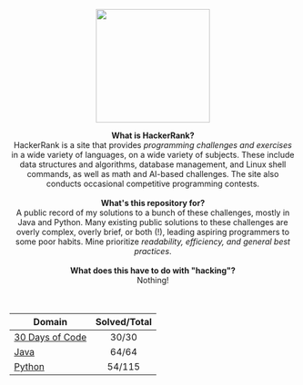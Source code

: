 <p align="center">
    <a href="https://www.hackerrank.com/_clfm_">
        <img height=200 src="https://github.com/clfm/HackerRank/blob/master/images/hackerrank-logo.jpg">
    </a>
</p>

<p align="center">
  <b>What is HackerRank?</b><br>
    HackerRank is a site that provides <i>programming challenges and exercises</i> in a wide variety of languages, on a wide variety of subjects. These include data structures and algorithms, database management, and Linux shell commands, as well as math and AI-based challenges. The site also conducts occasional competitive programming contests. <br><br>
  <b>What's this repository for?</b><br>
      A public record of my solutions to a bunch of these challenges, mostly in Java and Python. Many existing public solutions to these challenges are overly complex, overly brief, or both (!), leading aspiring programmers to some poor habits. Mine prioritize <i>readability, efficiency, and general best practices</i>. <br><br>
  <b>What does this have to do with "hacking"?</b><br>
      Nothing!<br>
  <br><br>
</p>

| Domain                                                                                            | Solved/Total |
|---------------------------------------------------------------------------------------------------|:------------:|
| [30 Days of Code](https://github.com/clfm/HackerRank/blob/master/30%20Days%20of%20Code/README.md) |     30/30    |
| [Java](https://github.com/clfm/HackerRank/blob/master/Java/README.md)                             |     64/64    |
| [Python](https://github.com/clfm/HackerRank/blob/master/Python/README.md)                         |    54/115    |
